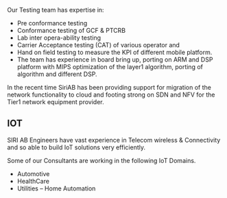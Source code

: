 Our Testing team has expertise in:

+ Pre conformance testing
+ Conformance testing of GCF & PTCRB
+ Lab inter opera-ability testing
+ Carrier Acceptance testing (CAT) of various operator and
+ Hand on field testing to measure the KPI of different mobile platform.
+ The team has experience in board bring up, porting on ARM and DSP platform with MIPS optimization of the layer1 algorithm, porting of algorithm and different DSP.

In the recent time SiriAB has been providing support for migration of the network functionality to cloud and footing strong on SDN and NFV for the Tier1 network equipment provider.

## IOT

SIRI AB Engineers have vast experience in Telecom wireless & Connectivity and so able to build IoT solutions very efficiently.

Some of our Consultants are working in the following IoT Domains.

+ Automotive
+ HealthCare
+ Utilities – Home Automation
